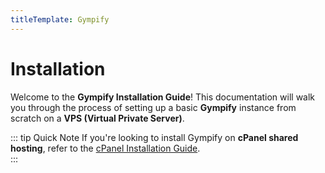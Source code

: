 ```yaml
---
titleTemplate: Gympify
---
```


# Installation

Welcome to the **Gympify Installation Guide**! This documentation will walk you through the process of setting up a basic **Gympify** instance from scratch on a **VPS (Virtual Private Server)**.  

::: tip Quick Note
If you're looking to install Gympify on **cPanel shared hosting**, refer to the [cPanel Installation Guide](./installation-cpanel.md).  
:::

<!--@include: ./prerequisites.md-->

<!--@include: ./build-frontend.md-->

<!--@include: ./vps/database.md-->

<!--@include: ./gui-install.md-->

<!--@include: ./cron-job.md-->

<!--@include: ./vps/queues.md-->

<!--@include: ./post-install.md-->
